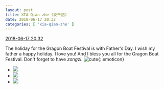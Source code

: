 ```yaml
---
layout: post
title: XIA Qian-zhe (夏千喆)
date: 2018-06-17 20:32
categories: [ 'xia-qian-zhe' ]
---
```


<div class="weibo-info">
  <a href="https://weibo.com/6505420082/GlOHncJqu">2018-06-17 20:32</a>
</div>

The holiday for the Gragon Boat Festival is with Father's Day. I wish my father a happy holiday. I love you! And I bless you all for the Gragon Boat Festival. Don't forget to have *zongzi*. ![cute](https://img.t.sinajs.cn/t4/appstyle/expression/ext/normal/09/2018new_keai_org.png){:.emoticon}

<!-- more -->

<ul class="weibo-pic-list-1">
  <li class="weibo-pic">
    <a href="https://wx1.sinaimg.cn/mw690/0076g4Wmgy1fseg7fu5nvj30m80goqcd.jpg"><img src="https://wx1.sinaimg.cn/thumb150/0076g4Wmgy1fseg7fu5nvj30m80goqcd.jpg"/></a>
  </li>
  <li class="weibo-pic">
    <a href="https://wx3.sinaimg.cn/mw690/0076g4Wmgy1fseg7efdsxj30u0140gmt.jpg"><img src="https://wx3.sinaimg.cn/thumb150/0076g4Wmgy1fseg7efdsxj30u0140gmt.jpg"/></a>
  </li>
  <li class="weibo-pic">
    <a href="https://wx1.sinaimg.cn/mw690/0076g4Wmgy1fseg7gn15wj30u0140q4l.jpg"><img src="https://wx1.sinaimg.cn/thumb150/0076g4Wmgy1fseg7gn15wj30u0140q4l.jpg"/></a>
  </li>
</ul>

